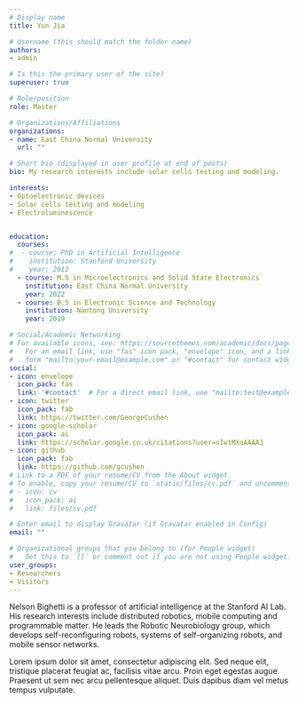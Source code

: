 ```yaml
---
# Display name
title: Yun Jia

# Username (this should match the folder name)
authors:
- admin

# Is this the primary user of the site?
superuser: true

# Role/position
role: Master

# Organizations/Affiliations
organizations:
- name: East China Normal University
  url: ""

# Short bio (displayed in user profile at end of posts)
bio: My research interests include solar cells testing and modeling.

interests:
- Optoelectronic devices
- Solar cells testing and modeling
- Electroluminescence 


education:
  courses:
#  - course: PhD in Artificial Intelligence
#    institution: Stanford University
#    year: 2012
  - course: M.S in Microelectronics and Solid State Electronics
    institution: East China Normal University
    year: 2022
  - course: B.S in Electronic Science and Technology
    institution: Nantong University
    year: 2019

# Social/Academic Networking
# For available icons, see: https://sourcethemes.com/academic/docs/page-builder/#icons
#   For an email link, use "fas" icon pack, "envelope" icon, and a link in the
#   form "mailto:your-email@example.com" or "#contact" for contact widget.
social:
- icon: envelope
  icon_pack: fas
  link: '#contact'  # For a direct email link, use "mailto:test@example.org".
- icon: twitter
  icon_pack: fab
  link: https://twitter.com/GeorgeCushen
- icon: google-scholar
  icon_pack: ai
  link: https://scholar.google.co.uk/citations?user=sIwtMXoAAAAJ
- icon: github
  icon_pack: fab
  link: https://github.com/gcushen
# Link to a PDF of your resume/CV from the About widget.
# To enable, copy your resume/CV to `static/files/cv.pdf` and uncomment the lines below.
# - icon: cv
#   icon_pack: ai
#   link: files/cv.pdf

# Enter email to display Gravatar (if Gravatar enabled in Config)
email: ""

# Organizational groups that you belong to (for People widget)
#   Set this to `[]` or comment out if you are not using People widget.
user_groups:
- Researchers
- Visitors
---
```


Nelson Bighetti is a professor of artificial intelligence at the Stanford AI Lab. His research interests include distributed robotics, mobile computing and programmable matter. He leads the Robotic Neurobiology group, which develops self-reconfiguring robots, systems of self-organizing robots, and mobile sensor networks.

Lorem ipsum dolor sit amet, consectetur adipiscing elit. Sed neque elit, tristique placerat feugiat ac, facilisis vitae arcu. Proin eget egestas augue. Praesent ut sem nec arcu pellentesque aliquet. Duis dapibus diam vel metus tempus vulputate.
